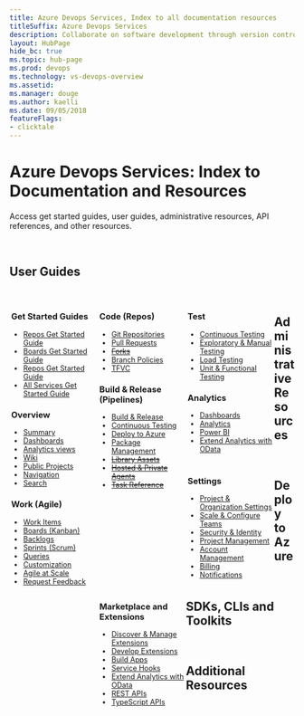 ```yaml
---
title: Azure Devops Services, Index to all documentation resources 
titleSuffix: Azure Devops Services
description: Collaborate on software development through version control, work tracking, and continuous integration and delivery with Azure Devops services 
layout: HubPage 
hide_bc: true
ms.topic: hub-page
ms.prod: devops 
ms.technology: vs-devops-overview 
ms.assetid:  
ms.manager: douge 
ms.author: kaelli 
ms.date: 09/05/2018
featureFlags:
- clicktale 
---
```




<div id="main" class="v2">
<div class="container">
<h1>Azure Devops Services: Index to Documentation and Resources</h1>
    <p>Access get started guides, user guides, administrative resources, API references, and other resources.</p><br/>
<h2 id="user-guides">User Guides</h2><br/>
<div style="float:left;width:150px;margin:3px;font-size:90%">
                                    <h3>Get Started Guides</h3>
                                    <ul>
                                        <li><a class="barLink" href="/vsts/repos/get-started/index">Repos Get Started Guide</a></li>
                                        <li><a class="barLink" href="/vsts/work/get-started/index">Boards Get Started Guide</a></li>
                                        <li><a class="barLink" href="/vsts/pipelines/get-started/index">Repos Get Started Guide</a></li>
                                        <li><a class="barLink" href="/vsts/user-guide/index">All Services Get Started Guide</a></li>
                                    </ul>
                                    <h3>Overview</h3>
                                    <ul>
                                        <li><a class="barLink" href="/vsts/project/project-vision-status">Summary</a></li>
                                        <li><a class="barLink" href="/vsts/report/dashboards/index">Dashboards</a></li>
                                        <li><a class="barLink" href="/vsts/report/analytics/what-are-analytics-views">Analytics views</a></li>
                                        <li><a class="barLink" href="/vsts/project/wiki/index">Wiki</a></li>
                                        <li><a class="barLink" href="/vsts/organizations/public/index">Public Projects</a></li> 
                                        <li><a class="barLink" href="/vsts/project/navigation/preview-features">Navigation</a></li> 
                                        <li><a class="barLink" href="/vsts/project/search/index">Search</a></li>
                                    </ul>
                                    <h3>Work (Agile)</h3>
                                    <ul>
                                      <li><a class="barLink" href="/vsts/work/work-items/index">Work Items</a></li>
                                        <li><a class="barLink" href="/vsts/work/kanban/index">Boards (Kanban)</a></li>
                                        <li><a class="barLink" href="/vsts/work/backlogs/index">Backlogs</a></li>
                                        <li><a class="barLink" href="/vsts/work/scrum/index">Sprints (Scrum)</a></li>
                                        <li><a class="barLink" href="/vsts/work/track/index">Queries</a></li>
                                        <li><a class="barLink" href="/vsts/organizations/settings/work/inheritance-process-model">Customization</a></li>
                                        <li><a class="barLink" href="/vsts/work/scale/index">Agile at Scale</a></li>
                                        <li><a class="barLink" href="/vsts/project/feedback/index">Request Feedback</a></li>
                                    </ul>
                                </div>
<div style="float:left;width:150px;margin:3px;font-size:90%">
                                    <h3>Code (Repos)</h3>
                                    <ul>
                                        <li><a class="barLink" href="/vsts/git/index">Git Repositories</a></li>
                                        <li><a class="barLink" href="/vsts/git/tutorial/pullrequest">Pull Requests</a></li>
                                        <li><a class="barLink" href="/vsts/git/concepts/forks"><del>Forks</del></a></li>
                                        <li><a class="barLink" href="/vsts/git/branch-policies">Branch Policies</a></li>
                                        <li><a class="barLink" href="/vsts/tfvc/index">TFVC</a></li>
                                    </ul>
                                    <h3>Build & Release (Pipelines)</h3>
                                    <ul>
                                        <li><a class="barLink" href="/vsts/pipelines/index">Build &amp; Release</a></li>
                                        <li><a class="barLink" href="/vsts/pipelines/index">Continuous Testing</a></li>
                                        <li><a class="barLink" href="/vsts/deploy-azure/index">Deploy to Azure</a></li>
                                        <li><a class="barLink" href="/vsts/package/index">Package Management</a></li>
                                        <li><a class="barLink" href="/vsts/pipelines/library/index"><del>Library Assets</del></a></li>
                                        <li><a class="barLink" href="/vsts/pipelines/agents/agents"><del>Hosted &amp; Private Agents</del></a></li>
                                        <li><a class="barLink" href="/vsts/pipelines/tasks"><del>Task Reference</del></a></li>
                                    </ul>
                                </div>
<div style="float:left;width:150px;margin:3px;font-size:90%">
                                    <h3>Test</h3>
                                    <ul>
                                        <li><a class="barLink" href="/vsts/pipelines/index">Continuous Testing</a></li>
                                        <li><a class="barLink" href="/vsts/test/index">Exploratory & Manual Testing</a></li>
                                        <li><a class="barLink" href="/vsts/test/load-test/index">Load Testing</a></li>
                                        <li><a class="barLink" href="/visualstudio/test/unit-test-your-code">Unit & Functional Testing</a></li>
                                    </ul>
                                    <h3>Analytics</h3>
                                    <ul>
                                        <li><a class="barLink" href="/vsts/report/dashboards/index">Dashboards</a></li>
                                        <li><a class="barLink" href="/vsts/report/analytics/index">Analytics</a></li>
                                        <li><a class="barLink" href="/vsts/report/powerbi/index">Power BI</a></li>
                                        <li><a class="barLink" href="/vsts/report/extend-analytics/index">Extend Analytics with OData</a></li>
                                    </ul>
                                </div>
<h2 id="admin">Administrative Resources</h2><br/>
<div style="float:left;width:150px;margin:3px;font-size:90%">
                                    <h3>Settings</h3>
                                    <ul>
                                        <li><a class="barLink" href="/vsts/organizations/settings/index">Project &amp; Organization Settings</a></li>
                                        <li><a class="barLink" href="/vsts/organizations/settings/about-teams-and-settings">Scale &amp; Configure Teams</a></li>
                                        <li><a class="barLink" href="/vsts/organizations/security/index">Security &amp; Identity</a></li>
                                        <li><a class="barLink" href="/vsts/organizations/settings/index">Project Management</a></li> 
                                        <li><a class="barLink" href="/vsts/organizations/accounts/index">Account Management</a></li>
                                        <li><a class="barLink" href="/vsts/billing/index">Billing</a></li>
                                        <li><a class="barLink" href="/vsts/notifications/index">Notifications</a></li>
                                    </ul>
                                </div>
<div style="float:left;width:150px;margin:3px;font-size:90%">
                                    <h3>Marketplace and Extensions</h3>
                                    <ul>
                                        <li><a class="barLink" href="/vsts/marketplace/overview">Discover & Manage Extensions</a></li>
                                        <li><a class="barLink" href="/vsts/extend/index">Develop Extensions</a></li>
                                        <li><a class="barLink" href="/vsts/integrate/index">Build Apps</a></li>
                                        <li><a class="barLink" href="/vsts/service-hooks/index">Service Hooks</a></li>
                                        <li><a class="barLink" href="/vsts/report/extend-analytics/index">Extend Analytics with OData</a></li>
                                        <li><a class="barLink" href="https://docs.microsoft.com/en-us/rest/api/vsts/">REST APIs</a></li>
                                        <li><a class="barLink" href="https://www.visualstudio.com/docs/integrate/extensions/reference/client/core-sdk">TypeScript APIs</a></li>
                                    </ul>
                                </div>

<h2 id="deploy">Deploy to Azure</h2><br/>

<h2 id="sdks">SDKs, CLIs and Toolkits</h2><br/>

<h2 id="additional">Additional Resources</h2><br/>
